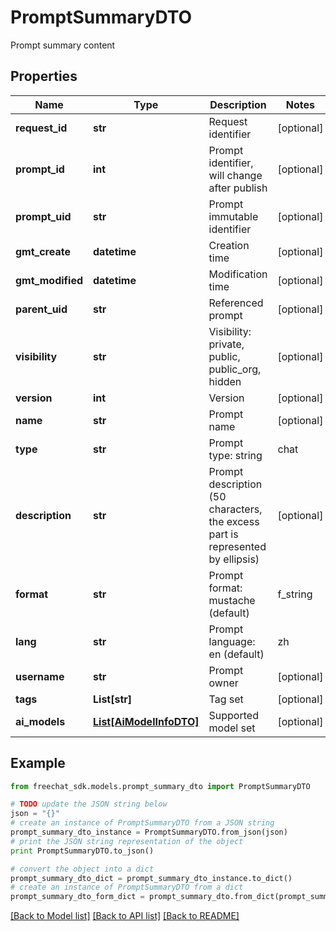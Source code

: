 # PromptSummaryDTO

Prompt summary content

## Properties

Name | Type | Description | Notes
------------ | ------------- | ------------- | -------------
**request_id** | **str** | Request identifier | [optional] 
**prompt_id** | **int** | Prompt identifier, will change after publish | [optional] 
**prompt_uid** | **str** | Prompt immutable identifier | [optional] 
**gmt_create** | **datetime** | Creation time | [optional] 
**gmt_modified** | **datetime** | Modification time | [optional] 
**parent_uid** | **str** | Referenced prompt | [optional] 
**visibility** | **str** | Visibility: private, public, public_org, hidden | [optional] 
**version** | **int** | Version | [optional] 
**name** | **str** | Prompt name | [optional] 
**type** | **str** | Prompt type: string | chat | [optional] 
**description** | **str** | Prompt description (50 characters, the excess part is represented by ellipsis) | [optional] 
**format** | **str** | Prompt format: mustache (default) | f_string | [optional] 
**lang** | **str** | Prompt language: en (default) | zh | ... | [optional] 
**username** | **str** | Prompt owner | [optional] 
**tags** | **List[str]** | Tag set | [optional] 
**ai_models** | [**List[AiModelInfoDTO]**](AiModelInfoDTO.md) | Supported model set | [optional] 

## Example

```python
from freechat_sdk.models.prompt_summary_dto import PromptSummaryDTO

# TODO update the JSON string below
json = "{}"
# create an instance of PromptSummaryDTO from a JSON string
prompt_summary_dto_instance = PromptSummaryDTO.from_json(json)
# print the JSON string representation of the object
print PromptSummaryDTO.to_json()

# convert the object into a dict
prompt_summary_dto_dict = prompt_summary_dto_instance.to_dict()
# create an instance of PromptSummaryDTO from a dict
prompt_summary_dto_form_dict = prompt_summary_dto.from_dict(prompt_summary_dto_dict)
```
[[Back to Model list]](../README.md#documentation-for-models) [[Back to API list]](../README.md#documentation-for-api-endpoints) [[Back to README]](../README.md)


